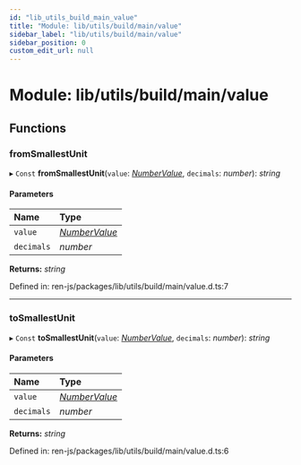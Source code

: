 ```yaml
---
id: "lib_utils_build_main_value"
title: "Module: lib/utils/build/main/value"
sidebar_label: "lib/utils/build/main/value"
sidebar_position: 0
custom_edit_url: null
---
```


# Module: lib/utils/build/main/value

## Functions

### fromSmallestUnit

▸ `Const` **fromSmallestUnit**(`value`: [*NumberValue*](lib_interfaces_build_main_parameters.md#numbervalue), `decimals`: *number*): *string*

#### Parameters

| Name | Type |
| :------ | :------ |
| `value` | [*NumberValue*](lib_interfaces_build_main_parameters.md#numbervalue) |
| `decimals` | *number* |

**Returns:** *string*

Defined in: ren-js/packages/lib/utils/build/main/value.d.ts:7

___

### toSmallestUnit

▸ `Const` **toSmallestUnit**(`value`: [*NumberValue*](lib_interfaces_build_main_parameters.md#numbervalue), `decimals`: *number*): *string*

#### Parameters

| Name | Type |
| :------ | :------ |
| `value` | [*NumberValue*](lib_interfaces_build_main_parameters.md#numbervalue) |
| `decimals` | *number* |

**Returns:** *string*

Defined in: ren-js/packages/lib/utils/build/main/value.d.ts:6
